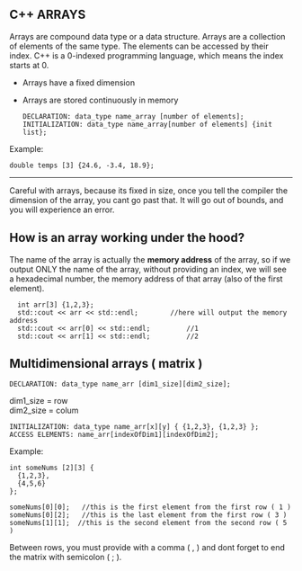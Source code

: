 C++ ARRAYS	
-----
Arrays are compound data type or a data structure. Arrays are a collection of elements of the same type. The elements can be accessed by their index. C++ is a 0-indexed programming language, which means the index starts at 0.	
* Arrays have a fixed dimension		  
* Arrays are stored continuously in memory
     
      DECLARATION: data_type name_array [number of elements];		   	  
	  INITIALIZATION: data_type name_array[number of elements] {init list};	  
Example: 

    double temps [3] {24.6, -3.4, 18.9};	
---
Careful with arrays, because its fixed in size, once you tell the compiler the dimension of the array, you cant go past that. It will go out of bounds, and you will experience an error. 	    

How is an array working under the hood?	     
---
The name of the array is actually the **memory address** of the array, so if we output ONLY the name of the array, without providing an index, we will see a hexadecimal number, the memory address of that array (also of the first element). 		

```
  int arr[3] {1,2,3};		  
  std::cout << arr << std::endl;	    //here will output the memory address		
  std::cout << arr[0] << std::endl;         //1		
  std::cout << arr[1] << std::endl;         //2		
```

Multidimensional arrays ( matrix )	
--------------------------------	
	DECLARATION: data_type name_arr [dim1_size][dim2_size];	
dim1_size = row		  
dim2_size = colum		  

	INITIALIZATION: data_type name_arr[x][y] { {1,2,3}, {1,2,3} };	  
	ACCESS ELEMENTS: name_arr[indexOfDim1][indexOfDim2];  

Example:

```
int someNums [2][3] {
  {1,2,3},
  {4,5,6}
};

someNums[0][0];   //this is the first element from the first row ( 1 )		
someNums[0][2];   //this is the last element from the first row ( 3 )		
someNums[1][1];  //this is the second element from the second row ( 5 )			
```

Between rows, you must provide with a comma ( , ) and dont forget to end the matrix with semicolon ( ; ).  
